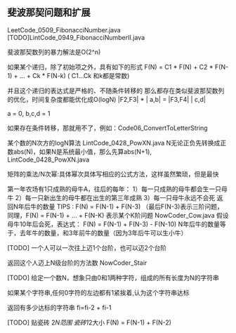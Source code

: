 ## 斐波那契问题和扩展
LeetCode_0509_FibonacciNumber.java
[TODO]LintCode_0949_FibonacciNumberII.java

斐波那契数列的暴力解法是O(2^n)

如果某个递归，除了初始项之外，具有如下的形式
F(N) = C1 * F(N) + C2 * F(N-1) + … + Ck * F(N-k) ( C1…Ck 和k都是常数)

并且这个递归的表达式是严格的、不随条件转移的
那么都存在类似斐波那契数列的优化，时间复杂度都能优化成O(logN)
|F2,F3| * | a,b| = |F3,F4|
          | c,d|

a = 0, b,c,d = 1

如果存在条件转移，那就用不了，例如：Code06_ConvertToLetterString

某个数的N次方的logN算法
LintCode_0428_PowXN.java
N无论正负先转换成正数abs(N)，如果N是系统最小值，那么先算abs(N+1),  
LintCode_0428_PowXN.java

矩阵的乘法/N次幂:具体幂次具体写相应的公式方法，这样虽然繁琐，但是最快


第一年农场有1只成熟的母牛A，往后的每年：
1）每一只成熟的母牛都会生一只母牛
2）每一只新出生的母牛都在出生的第三年成熟
3）每一只母牛永远不会死
返回N年后牛的数量
TIPS : F(N) = F(N-1) + F(N-3) （最后F(N-3)表示三阶问题，同理，F(N) = F(N-1) + ... + F(N-K)
表示某个K阶问题
NowCoder_Cow.java
假设母牛10年后会死，表达式：
F(N) = F(N-1) + F(N-3) - F(N-10)
N年后牛的数量等于，去年牛的数量，和3年前牛的数量（因为3年后牛可以生小牛）

[TODO]
一个人可以一次往上迈1个台阶，也可以迈2个台阶

返回这个人迈上N级台阶的方法数
NowCoder_Stair

[TODO]
给定一个数N，想象只由0和1两种字符，组成的所有长度为N的字符串

如果某个字符串,任何0字符的左边都有1紧挨着,认为这个字符串达标

返回有多少达标的字符串
fi=fi-2 + fi-1

[TODO]
贴瓷砖
2*N范围
瓷砖1*2大小
F(N) = F(N-1) + F(N-2)